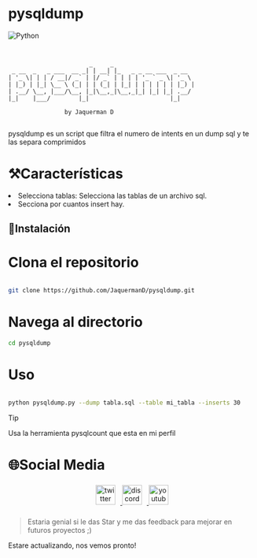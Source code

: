 # pysqldump

![Python](https://img.shields.io/badge/Python-3.x-blue?logo=python&logoColor=white)

```ascii


                       _     _
 _ __  _   _ ___  __ _| | __| |_   _ _ __ ___  _ __
| '_ \| | | / __|/ _` | |/ _` | | | | '_ ` _ \| '_ \
| |_) | |_| \__ \ (_| | | (_| | |_| | | | | | | |_) |
| .__/ \__, |___/\__, |_|\__,_|\__,_|_| |_| |_| .__/
|_|    |___/        |_|                       |_|

                by Jaquerman D


```

pysqldump es un script que filtra el numero de intents en un dump sql y te las separa comprimidos

# ⚒️Características

<li>Selecciona tablas: Selecciona las tablas de un archivo sql.</li>
<li>Secciona por cuantos insert hay.</li>

## 🚀Instalación

# Clona el repositorio

```bash

git clone https://github.com/JaquermanD/pysqldump.git
```

# Navega al directorio

```bash
cd pysqldump
```

# Uso

```bash

python pysqldump.py --dump tabla.sql --table mi_tabla --inserts 30

```

> [!TIP]
> Usa la herramienta pysqlcount que esta en mi perfil

# 🌐Social Media

###

<div align="center">
 <a href="https://x.com/JaquermanD" target="_blank"> 
   <img src="https://img.shields.io/static/v1?message=Twitter&logo=twitter&label=&color=1DA1F2&logoColor=white&labelColor=&style=for-the-badge" height="40" alt="twitter logo" style="margin-right: 10px;"  />
 </a>
 <a href="https://discord.gg/aSr9ryQDvP" target="_blank">
  <img src="https://img.shields.io/static/v1?message=Discord&logo=discord&label=&color=7289DA&logoColor=white&labelColor=&style=for-the-badge" height="40" alt="discord logo" style="margin-right: 10px;" />
 </a>
 <a href="https://www.youtube.com/@jaquerman" target="_blank">
  <img src="https://img.shields.io/static/v1?message=Youtube&logo=youtube&label=&color=FF0000&logoColor=white&labelColor=&style=for-the-badge" height="40" alt="youtube logo"  />
 </a>
</div>

###

> Estaria genial si le das Star y me das feedback para mejorar en futuros proyectos ;)

Estare actualizando, nos vemos pronto!
